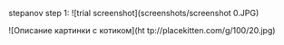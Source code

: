 stepanov
step 1:
![trial screenshot](screenshots/screenshot 0.JPG)

![Описание картинки с котиком](ht tp://placekitten.com/g/100/20.jpg)
